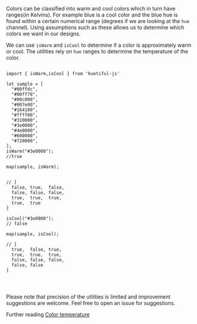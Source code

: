 Colors can be classified into warm and cool colors which in turn have ranges(in Kelvins). For example blue is a cool color and the blue hue is found within a certain numerical range (degrees if we are looking at the `hue` channel). Using assumptions such as these allows us to determine which colors we want in our designs.

We can use `isWarm` and `isCool` to determine if a color is approximately warm or cool. The utilities rely on `hue` ranges to determine the temperature of the color.

```

import { isWarm,isCool } from 'huetiful-js'

let sample = [
  "#00ffdc",
  "#00ff78",
  "#00c000",
  "#007e00",
  "#164100",
  "#ffff00",
  "#310000",
  "#3e0000",
  "#4e0000",
  "#600000",
  "#720000",
];
isWarm("#3e0000");
//true

map(sample, isWarm);


// [
  false, true,  false,
  false, false, false,
  true,  true,  true,
  true,  true
]

isCool("#3e0000");
// false

map(sample, isCool);

// [
  true,  false, true,
  true,  true,  true,
  false, false, false,
  false, false
]




```

Please note that precision of the utilities is limited and improvement suggestions are welcome. Feel free to open an issue for suggestions.

Further reading [Color temperature]()
